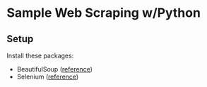 # Sample Web Scraping w/Python

## Setup
Install these packages:
- BeautifulSoup ([reference](https://www.crummy.com/software/BeautifulSoup/#Download))
- Selenium ([reference](https://selenium-python.readthedocs.io/installation.html#installing-python-bindings-for-selenium))
